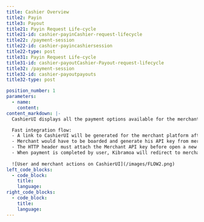 ```yaml
---
title: Cashier Overview
title2: Payin
title3: Payout
title21: Payin Request Life-cycle
title21-id: cashier-payinCashier-request-lifecycle
title22: /payment-session
title22-id: cashier-payincashiersession
title22-type: post
title31: Payin Request Life-cycle
title31-id: cashier-payoutCashier-Payout-request-lifecycle
title32: /payment-session
title32-id: cashier-payoutpayouts
title32-type: post

position_number: 1
parameters:
  - name:
    content:
content_markdown: |-
  CashierUI displays all the payment options available for the merchant, users can choose their favourite payment option, later the payment is managed and secured by kibramoa.

  Fast integration flow:
  - A link to CashierUI will be generated for the merchant platform after session requesting.
  - Merchant would have to be boarded and generate his API key from merchant portal in order to access CashierUI API.
  - The HTTP header must attach the Merchant API key before open a new session on the CashierUI API call.
  - When payment is completed by user, Kibramoa will redirect to merchant website and notify the payment by a webhook.
 
  ![User and merchant actions on CashierUI](/images/FLOW2.png)
left_code_blocks:
  - code_block:
    title:
    language:
right_code_blocks:
  - code_block:
    title:
    language:
---
```

